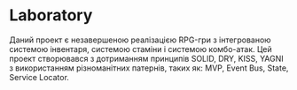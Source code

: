 # Laboratory
  Даний проект є незавершеною реалізацією RPG-гри з інтегрованою системою інвентаря, системою стаміни і системою комбо-атак.
  Цей проект створювався з дотриманням принципів SOLID, DRY, KISS, YAGNI з використанням різноманітних патернів, таких як: MVP, Event Bus, State, Service Locator.
  
